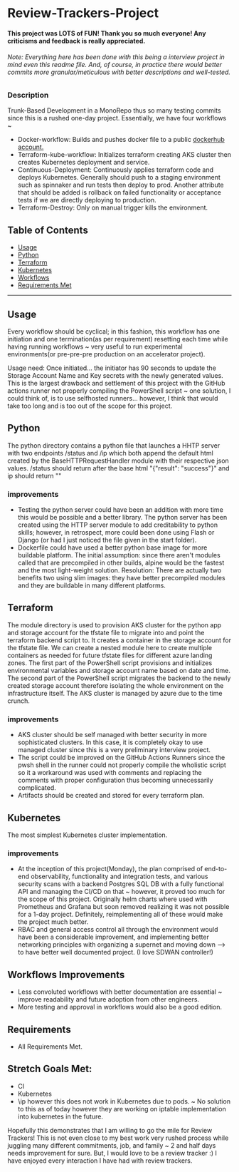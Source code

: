 # Review-Trackers-Project

#### This project was LOTS of FUN! Thank you so much everyone! Any criticisms and feedback is really appreciated. 
###### Note: Everything here has been done with this being a interview project in mind even this readme file. And, of course, in practice there would better commits more granular/meticulous with better descriptions and well-tested. 

### Description
Trunk-Based Development in a MonoRepo thus so many testing commits since this is a rushed one-day project. Essentially, we have four workflows ~
- Docker-workflow: Builds and pushes docker file to a public [dockerhub account.](https://hub.docker.com/r/shehzadmohammed/review_trackers_project) 
- Terraform-kube-workflow: Initializes terraform creating AKS cluster then creates Kubernetes deployment and service. 
- Continuous-Deployment: Continuously applies terraform code and deploys Kubernetes. Generally should push to a staging environment such as spinnaker and run tests then deploy to prod. Another attribute that should be added is rollback on failed functionality or acceptance tests if we are directly deploying to production.  
- Terraform-Destroy: Only on manual trigger kills the environment.




## Table of Contents
- [Usage](#Usage)
- [Python](#Python)
- [Terraform](#Terraform)
- [Kubernetes](#Kubernetes)
- [Workflows](#Workflows)
- [Requirements Met](#Requirements)

--------------

## Usage 

Every workflow should be cyclical; in this fashion, this workflow has one initiation and one termination(as per requirement) resetting each time while having running workflows ~ very useful to run experimental environments(or pre-pre-pre production on an accelerator project). 

Usage need: Once initiated... the initiator has 90 seconds to update the Storage Account Name and Key secrets with the newly generated values. This is the largest drawback and settlement of this project with the GitHub actions runner not properly compiling the PowerShell script ~ one solution, I could think of, is to use selfhosted runners... however, I think that would take too long and is too out of the scope for this project. 

## Python

The python directory contains a python file that launches a HHTP server with two endpoints /status and /ip which both append the default html created by the BaseHTTPRequestHandler module with their respective json values. /status should return after the base html "{"result": "success"}" and ip should return "" 

### improvements
- Testing the python server could have been an addition with more time this would be possible and a better library. The python server has been created using the HTTP server module to add creditability to python skills; however, in retrospect, more could been done using Flash or Django (or had I just noticed the file given in the start folder). 
- Dockerfile could have used a better python base image for more buildable platform. The initial assumption: since there aren't modules called that are precompiled in other builds, alpine would be the fastest and the most light-weight solution. Resolution: There are actually two benefits two using slim images: they have better precompiled modules and they are buildable in many different platforms.  

## Terraform

The module directory is used to provision AKS cluster for the python app and storage account for the tfstate file to migrate into and point the terraform backend script to. It creates a container in the storage account for the tfstate file. We can create a nested module here to create multiple containers as needed for future tfstate files for different azure landing zones. The first part of the PowerShell script provisions and initializes environmental variables and storage account name based on date and time. The second part of the PowerShell script migrates the backend to the newly created storage account therefore isolating the whole environment on the infrastructure itself. The AKS cluster is managed by azure due to the time crunch. 

### improvements
- AKS cluster should be self managed with better security in more sophisticated clusters. In this case, it is completely okay to use managed cluster since this is a very preliminary interview project. 
- The script could be improved on the GitHub Actions Runners since the pwsh shell in the runner could not properly compile the wholistic script so it a workaround was used with comments and replacing the comments with proper configuration thus becoming unnecessarily complicated. 
- Artifacts should be created and stored for every terraform plan.

## Kubernetes 

The most simplest Kubernetes cluster implementation. 

### improvements
- At the inception of this project(Monday), the plan comprised of end-to-end observability, functionality and integration tests, and various security scans with a backend Postgres SQL DB with a fully functional API and managing the CI/CD on that  ~ however, it proved too much for the scope of this project. Originally helm charts where used with Prometheus and Grafana but soon removed realizing it was not possible for a 1-day project. Definitely, reimplementing all of these would make the project much better. 
- RBAC and general access control all through the environment would have been a considerable improvement, and implementing better networking principles with organizing a supernet and moving down --> to have better well documented project. (I love SDWAN controller!) 

## Workflows Improvements

- Less convoluted workflows with better documentation are essential ~ improve readability and future adoption from other engineers. 
- More testing and approval in workflows would also be a good edition.  

## Requirements

- All Requirements Met. 

## Stretch Goals Met: 
- CI 
- Kubernetes
- \ip however this does not work in Kubernetes due to pods. ~ No solution to this as of today however they are working on iptable implementation into kubernetes in the future. 

Hopefully this demonstrates that I am willing to go the mile for Review Trackers! This is not even close to my best work very rushed process while juggling many different commitments, job, and family ~ 2 and half days needs improvement for sure. But, I would love to be a review tracker :) I have enjoyed every interaction I have had with review trackers. 
